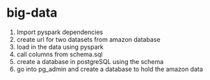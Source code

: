 # big-data
1. Import pyspark dependencies 
2. create url for two datasets from amazon database
3. load in the data using pyspark
4. call columns from schema.sql 
5. create a database in postgreSQL using the schema
6. go into pg_admin and create a database to hold the amazon data
